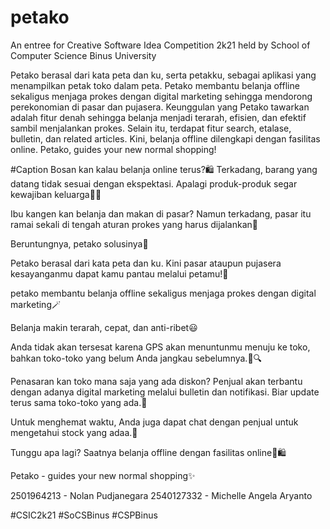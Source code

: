 # petako
An entree for Creative Software Idea Competition 2k21 held by School of Computer Science Binus University

Petako berasal dari kata peta dan ku, serta petakku, sebagai aplikasi yang menampilkan petak toko dalam peta. Petako membantu belanja offline sekaligus menjaga prokes dengan digital marketing sehingga mendorong perekonomian di pasar dan pujasera. Keunggulan yang Petako tawarkan adalah fitur denah sehingga belanja menjadi terarah, efisien, dan efektif sambil menjalankan prokes. Selain itu, terdapat fitur search, etalase, bulletin, dan related articles. Kini, belanja offline dilengkapi dengan fasilitas online. Petako, guides your new normal shopping!


#Caption
Bosan kan kalau belanja online terus?🛍️ Terkadang, barang  yang datang tidak sesuai dengan ekspektasi. Apalagi produk-produk segar kewajiban keluarga🥬🍎

Ibu kangen kan belanja dan makan di pasar? 
Namun terkadang, pasar itu ramai sekali di tengah aturan prokes yang harus dijalankan🤦

Beruntungnya, 
petako solusinya🌟

Petako berasal dari kata peta dan ku.
Kini pasar ataupun pujasera kesayanganmu dapat kamu pantau melalui petamu!📱

petako membantu belanja offline sekaligus menjaga prokes dengan digital marketing🪄

Belanja makin terarah, cepat, dan anti-ribet😃

Anda tidak akan tersesat karena GPS akan menuntunmu menuju ke toko, bahkan toko-toko yang belum Anda jangkau sebelumnya.📍🔍

Penasaran kan toko mana saja yang ada diskon?
Penjual akan terbantu dengan adanya digital marketing melalui bulletin dan notifikasi. Biar update terus sama toko-toko yang ada.📢

Untuk menghemat waktu, Anda juga dapat chat dengan penjual untuk mengetahui stock yang adaa.💬

Tunggu apa lagi?
Saatnya belanja offline dengan fasilitas online📱🛍️

Petako - guides your new normal shopping✨

2501964213 - Nolan Pudjanegara
2540127332 - Michelle Angela Aryanto

#CSIC2k21 #SoCSBinus #CSPBinus
